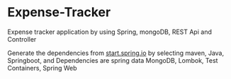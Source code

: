 # Expense-Tracker
Expense tracker application by using Spring, mongoDB, REST Api and Controller

Generate the dependencies from [start.spring.io](url) by selecting maven, Java, Springboot, and Dependencies are spring data MongoDB, Lombok, Test Containers, Spring Web
